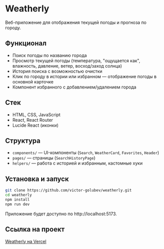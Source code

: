 # Weatherly

Веб-приложение для отображения текущей погоды и прогноза по городу.

## Функционал
- Поиск погоды по названию города
- Просмотр текущей погоды (температура, "ощущается как", влажность, давление, ветер, восход/заход солнца)
- История поиска с возможностью очистки
- Клик по городу в истории или избранном — отображение погоды в основной карточке
- Компонент избранного с добавлением/удалением города

## Стек
- HTML, CSS, JavaScript
- React, React Router
- Lucide React (иконки)

## Структура
- `components/` — UI-компоненты (`Search`, `WeatherCard`, `Favorites`, `Header`)
- `pages/` — страницы (`SearchHistoryPage`)
- `helpers/` — работа с историей и избранным, кастомные хуки

## Установка и запуск
```bash
git clone https://github.com/victor-golubev/weatherly.git
cd weatherly
npm install
npm run dev
```

Приложение будет доступно по http://localhost:5173.

## Ссылка на проект

[Weatherly на Vercel](https://weatherly-woad-five.vercel.app/)
